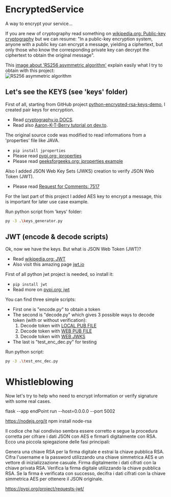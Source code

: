 # EncryptedService
A way to encrypt your service...

If you are new of cryptography read something on [wikipedia.org: Public-key cryptography](https://en.wikipedia.org/wiki/Public-key_cryptography) but we can resume: "In a public-key encryption system, anyone with a public key can encrypt a message, yielding a ciphertext, but only those who know the corresponding private key can decrypt the ciphertext to obtain the original message".

This [image about 'RS256 asymmetric algorithm'](https://global.discourse-cdn.com/auth0/original/3X/7/0/709aa9a1d6e7fb8944e525e956a34bb0d63554d7.png) explain easily what I try to obtain with this project:<br/>
![RS256 asymmetric algorithm](https://global.discourse-cdn.com/auth0/original/3X/7/0/709aa9a1d6e7fb8944e525e956a34bb0d63554d7.png)

## Let's see the KEYS (see 'keys' folder)
First of all, starting from GitHub project [python-encrypted-rsa-keys-demo](https://github.com/Aaron-K-T-Berry/python-encrypted-rsa-keys-demo), I created pair keys for encryption.<br/>
* Read [cryptography.io DOCS](https://cryptography.io/en/latest/).<br/>
* Read also [Aaron-K-T-Berry tutorial on dev.to](https://dev.to/aaronktberry/generating-encrypted-key-pairs-in-python-69b).
  
The original source code was modified to read informations from a 'properties' file like JAVA.
* `pip install jproperties`
* Please read [pypi.org: jproperties](https://pypi.org/project/jproperties/)
* Please read [geeksforgeeks.org: jproperties example](https://www.geeksforgeeks.org/read-properties-file-using-jproperties-in-python/)

Also I added JSON Web Key Sets (JWKS) creation to verify JSON Web Token (JWT).
* Please read [Request for Comments: 7517](https://datatracker.ietf.org/doc/html/rfc7517)

For the last part of this project I added AES key to encrypt a message, this is important for later use case example.

Run python script from 'keys' folder:
```bash
py -3 .\keys_generator.py
```
## JWT (encode & decode scripts)
Ok, now we have the keys. But what is JSON Web Token (JWT)? <br/>
* Read [wikipedia.org: JWT](https://en.wikipedia.org/wiki/JSON_Web_Token)
* Also visit this amazing page [jwt.io](https://jwt.io/)

First of all python jwt project is needed, so install it:
* `pip install jwt`
* Read more on [pypi.org: jwt](https://pypi.org/project/jwt/)

You can find three simple scripts:
* First one is "encode.py" to obtain a token
* The second is "decode.py" which gives 3 possible ways to decode token (with or without verification):
  1. Decode token with <u>LOCAL PUB FILE</u>
  2. Decode token with <u>WEB PUB FILE</u>
  3. Decode token with <u>WEB JWKS</u>
* The last is "test_enc_dec.py" for testing
  
Run python script:
```bash
py -3 .\test_enc_dec.py
```
# Whistleblowing
Now let's try to help who need to encrypt information or verify signature with some real cases.<br/>



flask --app endPoint run --host=0.0.0.0 --port 5002




https://nodejs.org/it
npm install node-rsa


Il codice che hai condiviso sembra essere corretto e segue la procedura corretta per cifrare i dati JSON con AES e firmarli digitalmente con RSA. Ecco una piccola spiegazione delle fasi principali:

Genera una chiave RSA per la firma digitale e estrai la chiave pubblica RSA.
Cifra l'username e la password utilizzando una chiave simmetrica AES e un vettore di inizializzazione casuale.
Firma digitalmente i dati cifrati con la chiave privata RSA.
Verifica la firma digitale utilizzando la chiave pubblica RSA.
Se la firma è verificata con successo, decifra i dati cifrati con la chiave simmetrica AES per ottenere il JSON originale.




https://pypi.org/project/requests-jwt/